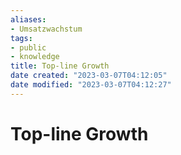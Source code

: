 ```yaml
---
aliases: 
- Umsatzwachstum
tags: 
- public
- knowledge
title: Top-line Growth
date created: "2023-03-07T04:12:05"
date modified: "2023-03-07T04:12:27"
---
```


# Top-line Growth
